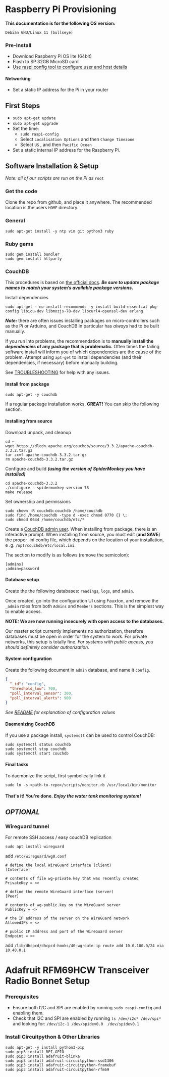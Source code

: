 # Raspberry Pi Provisioning
**This documentation is for the following OS version:**
```
Debian GNU/Linux 11 (bullseye)
```
### Pre-Install

- Download Raspberry Pi OS lite (64bit)
- Flash to SP 32GB MicroSD card
- [Use raspi config tool to configure user and host details](
https://downloads.raspberrypi.org/imager/imager_latest.dmg)

#### Networking
  - Set a static IP address for the Pi in your router

## First Steps
- `sudo apt-get update`
- `sudo apt-get upgrade`
- Set the time:
  - `sudo raspi-config`
  - Select `Localisation Options` and then `Change Timezone`
  - Select `US` , and then `Pacific Ocean`
- Set a static internal IP address for the Raspberry Pi. 

## Software Installation & Setup
*Note: all of our scripts are run on the Pi as* `root`

### Get the code
Clone the repo from github, and place it anywhere. The recommended location is the users `HOME` directory.

### General
```
sudo apt-get install -y ntp vim git python3 ruby
```

### Ruby gems
```
sudo gem install bundler
sudo gem install httparty
```

### CouchDB
This procedures is based on [the official docs][1]. ***Be sure to update package names to match your 
system’s available package versions.***

Install dependencies
```
sudo apt-get --no-install-recommends -y install build-essential pkg-config libicu-dev libmozjs-78-dev libcurl4-openssl-dev erlang
```

***Note:*** there are often issues installing packages on micro-controllers such as the Pi or Arduino, and CouchDB in
 particular has *always* had to be built manually.

If you run into problems, the recommendation is to **manually install the 
*dependencies* of any package that is problematic.** Often times the failing software install will inform you of which 
dependencies are the cause of the problem. Attempt using `apt-get` to install dependencies (and their 
dependencies, if necessary) before manually building.

See [TROUBLESHOOTING](TROUBLESHOOTING.md) for help with any issues.

#### Install from package
```
sudo apt-get -y couchdb
```
If a regular package installation works, **GREAT!** You can skip the following section.

#### Installing from source
Download unpack, and cleanup
```
cd ~
wget https://dlcdn.apache.org/couchdb/source/3.3.2/apache-couchdb-3.3.2.tar.gz
tar zxvf apache-couchdb-3.3.2.tar.gz
rm apache-couchdb-3.3.2.tar.gz
```

Configure and build ***(using the version of SpiderMonkey you have installed)***
```
cd apache-couchdb-3.3.2
./configure --spidermonkey-version 78
make release
```

Set ownership and permissions
```
sudo chown -R couchdb:couchdb /home/couchdb
sudo find /home/couchdb -type d -exec chmod 0770 {} \;
sudo chmod 0644 /home/couchdb/etc/*
```

Create a [CouchDB admin user][2]. When installing from package, there is an interactive prompt. When installing from 
source, you must edit (**and SAVE**) the proper .ini config file, which depends on the location of your installation, e
.g. 
`/opt/couchdb/etc/local.ini`.

The section to modify is as follows (remove the semicolon):

```
[admins]
;admin=password
```

#### Database setup
Create the the following databases: `readings`, `logs`, and `admin`.

Once created, go into 
the configuration UI using Fauxton,
and remove the `_admin` roles from both 
`Admins` and `Members` 
sections. This is the simplest way to enable access.

**NOTE: We are now running insecurely with open access to the databases.**

Our master script 
currently 
implements no authorization, therefore databases must be open in order for the system to work. For private networks, 
this setup is totally fine. *For systems with public access, you should definitely consider authorization*.

#### System configuration
Create the following document in `admin` database, and name it `config`.
```json
{
  "_id": "config",
  "threshold_low": 700,
  "poll_interval_sensor": 300,
  "poll_interval_alerts": 900
}
```

*See [README](../README.md) for explanation of configuration values*

#### Daemonizing CouchDB
If you use a package install, `systemctl` can be used to control CouchDB:
```
sudo systemctl status couchdb
sudo systemctl stop couchdb
sudo systemctl start couchdb
```

#### Final tasks
To daemonize the script, first symbolically link it
```
sudo ln -s <path-to-repo>/scripts/monitor.rb /usr/local/bin/monitor
```

#### That's it! You're done. *Enjoy the water tank monitoring system!*

## *OPTIONAL*
### Wireguard tunnel
For remote SSH access / easy couchDB replication

`sudo apt install wireguard`

add `/etc/wireguard/wg0.conf`
```
# define the local WireGuard interface (client)
[Interface]

# contents of file wg-private.key that was recently created
PrivateKey = <>

# define the remote WireGuard interface (server)
[Peer]

# contents of wg-public.key on the WireGuard server
PublicKey = <>

# the IP address of the server on the WireGuard network
AllowedIPs = <>

# public IP address and port of the WireGuard server
Endpoint = <>
```

add `/lib/dhcpcd/dhcpcd-hooks/40-wgroute`:
`ip route add 10.0.100.0/24 via 10.40.0.1`

# Adafruit RFM69HCW Transceiver Radio Bonnet Setup
### Prerequisites

- Ensure both I2C and SPI are enabled by running `sudo raspi-config` and enabling them.
- Check that I2C and SPI are enabled by running `ls /dev/i2c* /dev/spi*` and looking for: `/dev/i2c-1 /dev/spidev0.0  /dev/spidev0.1` 

### Install Circuitpython & Other Libraries
```shell
sudo apt-get -y install python3-pip
sudo pip3 install RPI.GPIO
sudo pip3 install adafruit-blinka
sudo pip3 install adafruit-circuitpython-ssd1306
sudo pip3 install adafruit-circuitpython-framebuf
sudo pip3 install adafruit-circuitpython-rfm69
```

[1]: https://docs.couchdb.org/en/latest/install/unix.html#dependencies
[2]: https://docs.couchdb.org/en/latest/config/auth.html#config-admins